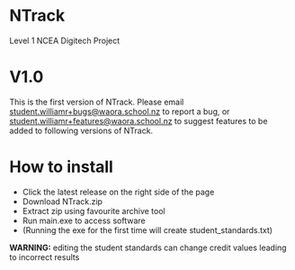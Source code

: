 # NTrack
Level 1 NCEA Digitech Project

# V1.0
This is the first version of NTrack. Please email student.williamr+bugs@waora.school.nz to report a bug, or student.williamr+features@waora.school.nz to suggest features to be added to following versions of NTrack.

# How to install
- Click the latest release on the right side of the page
- Download NTrack.zip
- Extract zip using favourite archive tool
- Run main.exe to access software
- (Running the exe for the first time will create student_standards.txt)

**WARNING:** editing the student standards can change credit values leading to incorrect results
